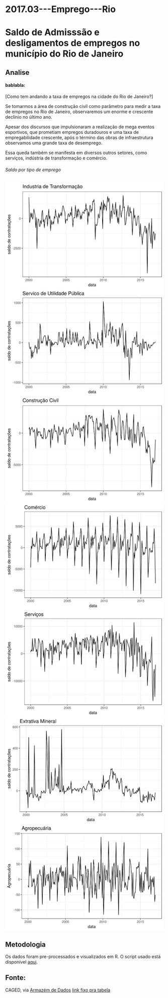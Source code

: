 # 2017.03---Emprego---Rio

# Saldo de Admisssão e desligamentos de empregos no município do Rio de Janeiro


## Analise
#### bablabla:

[Como tem andando a taxa de empregos na cidade do Rio de Janeiro?]

Se tomarmos a área de construção civil como parâmetro para medir a taxa de empregos no Rio de Janeiro, observaremos um enorme e crescente declínio no último ano. 

Apesar dos discursos que impulsionaram a realização de mega eventos esportivos, que prometiam empregos duradouros e uma taxa de empregabilidade crescente, após o término das obras de infraestrutura observamos uma grande taxa de desemprego.  

Essa queda também se manifesta em diversos outros setores, como serviços, indústria de transformação e comércio. 


###### Saldo por tipo de emprego


![alt text](plots_raw/industria_de_transformacao.png)
![alt text](plots_raw/servico_de_utilidade_publica.png)
![alt text](plots_raw/construção_civil.png)
![alt text](plots_raw/comercio.png)
![alt text](plots_raw/servicos.png)
![alt text](plots_raw/extrativ_mineral.png)
![alt text](plots_raw/agropecuaria.png)



## Metodologia

Os dados foram pre-processados e visualizados em R. O script usado está disponível [aqui](https://github.com/database-RJ/2017.03---Emprego---Rio/blob/master/admissao_desligamento.R).


## Fonte:

CAGED, via [Armazém de Dados](http://www.armazemdedados.rio.rj.gov.br/)
[link fixo pra tabela](http://www.armazemdedados.rio.rj.gov.br/arquivos/3175_cagedfev17.XLS)
